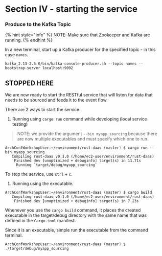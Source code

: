 # Section IV - starting the service

### Produce to the Kafka Topic

{% hint style="info" %}
NOTE: Make sure that Zookeeper and Kafka are running.
{% endhint %}

In a new terminal, start up a Kafka producer for the specified topic - in this case `names`.

```text
kafka_2.13-2.6.0/bin/kafka-console-producer.sh --topic names --bootstrap-server localhost:9092
```

## STOPPED HERE

We are now ready to start the RESTful service that will listen for data that needs to be sourced and feeds it to the event flow.

There are 2 ways to start the service.

1. Running using `cargo run` command while developing \(local service testing\)

> NOTE: we provide the argument `--bin myapp_sourcing` because there are now multiple executables and must specify which one to run.

```text
ArchConfWorkshopUser:~/environment/rust-daas (master) $ cargo run --bin myapp_sourcing
   Compiling rust-daas v0.1.0 (/home/ec2-user/environment/rust-daas)
    Finished dev [unoptimized + debuginfo] target(s) in 11.71s
     Running `target/debug/myapp_sourcing`
```

To stop the service, use `ctrl` + `c`.

1. Running using the executable.

```text
ArchConfWorkshopUser:~/environment/rust-daas (master) $ cargo build
   Compiling rust-daas v0.1.0 (/home/ec2-user/environment/rust-daas)
    Finished dev [unoptimized + debuginfo] target(s) in 7.23s
```

Whenever you use the `cargo build` command, it places the created executable in the target/debug directory with the same name that was defined in the `Cargo.toml` manifest.

Since it is an executable, simple run the executable from the command terminal.

```text
ArchConfWorkshopUser:~/environment/rust-daas (master) $ ./target/debug/myapp_sourcing
```

